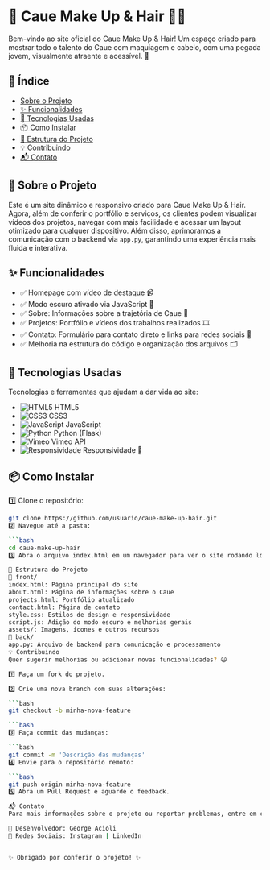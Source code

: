 # 🎨 Caue Make Up & Hair 💇‍♀️

Bem-vindo ao site oficial do Caue Make Up & Hair! Um espaço criado para mostrar todo o talento do Caue com maquiagem e cabelo, com uma pegada jovem, visualmente atraente e acessível. 🌟

## 📖 Índice

- [Sobre o Projeto](#sobre-o-projeto)
- [✨ Funcionalidades](#funcionalidades)
- [🚀 Tecnologias Usadas](#tecnologias-usadas)
- [📦 Como Instalar](#como-instalar)
- [📂 Estrutura do Projeto](#estrutura-do-projeto)
- [💡 Contribuindo](#contribuindo)
- [📬 Contato](#contato)

## 📌 Sobre o Projeto

Este é um site dinâmico e responsivo criado para Caue Make Up & Hair. Agora, além de conferir o portfólio e serviços, os clientes podem visualizar vídeos dos projetos, navegar com mais facilidade e acessar um layout otimizado para qualquer dispositivo. Além disso, aprimoramos a comunicação com o backend via `app.py`, garantindo uma experiência mais fluida e interativa.

## ✨ Funcionalidades

- ✅ Homepage com vídeo de destaque 📹
- ✅ Modo escuro ativado via JavaScript 🌙
- ✅ Sobre: Informações sobre a trajetória de Caue 🌠
- ✅ Projetos: Portfólio e vídeos dos trabalhos realizados 🎞️
- ✅ Contato: Formulário para contato direto e links para redes sociais 📩
- ✅ Melhoria na estrutura do código e organização dos arquivos 🗂️

## 🚀 Tecnologias Usadas

Tecnologias e ferramentas que ajudam a dar vida ao site:

- ![HTML5](https://img.icons8.com/color/48/000000/html-5.png) HTML5
- ![CSS3](https://img.icons8.com/color/48/000000/css3.png) CSS3
- ![JavaScript](https://img.icons8.com/color/48/000000/javascript.png) JavaScript
- ![Python](https://img.icons8.com/color/48/000000/python.png) Python (Flask)
- ![Vimeo](https://img.icons8.com/color/48/000000/vimeo.png) Vimeo API
- ![Responsividade](https://img.icons8.com/ios/50/000000/responsive.png) Responsividade 📱

## 📦 Como Instalar

1️⃣ Clone o repositório:

```bash
git clone https://github.com/usuario/caue-make-up-hair.git
2️⃣ Navegue até a pasta:

```bash
cd caue-make-up-hair
3️⃣ Abra o arquivo index.html em um navegador para ver o site rodando localmente.

📂 Estrutura do Projeto
📂 front/
index.html: Página principal do site
about.html: Página de informações sobre o Caue
projects.html: Portfólio atualizado
contact.html: Página de contato
style.css: Estilos de design e responsividade
script.js: Adição do modo escuro e melhorias gerais
assets/: Imagens, ícones e outros recursos
📂 back/
app.py: Arquivo de backend para comunicação e processamento
💡 Contribuindo
Quer sugerir melhorias ou adicionar novas funcionalidades? 😃

1️⃣ Faça um fork do projeto.

2️⃣ Crie uma nova branch com suas alterações:

```bash
git checkout -b minha-nova-feature

```bash
3️⃣ Faça commit das mudanças:

```bash
git commit -m 'Descrição das mudanças'
4️⃣ Envie para o repositório remoto:

```bash
git push origin minha-nova-feature
5️⃣ Abra um Pull Request e aguarde o feedback.

📬 Contato
Para mais informações sobre o projeto ou reportar problemas, entre em contato com:

📧 Desenvolvedor: George Acioli
📱 Redes Sociais: Instagram | LinkedIn


✨ Obrigado por conferir o projeto! ✨